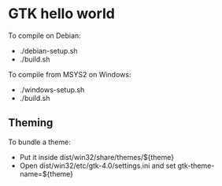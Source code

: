 # GTK hello world

To compile on Debian:
- ./debian-setup.sh
- ./build.sh

To compile from MSYS2 on Windows:
- ./windows-setup.sh
- ./build.sh

## Theming

To bundle a theme:
- Put it inside dist/win32/share/themes/${theme}
- Open dist/win32/etc/gtk-4.0/settings.ini and set gtk-theme-name=${theme}

